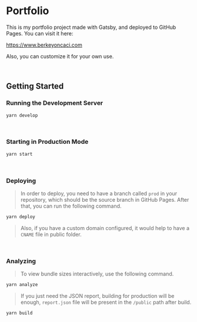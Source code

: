 # **Portfolio**

This is my portfolio project made with Gatsby, and deployed to GitHub Pages. You can visit it here:

https://www.berkeyoncaci.com

Also, you can customize it for your own use.

<br>

## **Getting Started**

### **Running the Development Server**

```bash
yarn develop
```

<br>

### **Starting in Production Mode**

```bash
yarn start
```

<br>

### **Deploying**

> In order to deploy, you need to have a branch called `prod` in your repository, which should be the source branch in GitHub Pages. After that, you can run the following command.

```bash
yarn deploy
```

> Also, if you have a custom domain configured, it would help to have a `CNAME` file in public folder.

<br>

### **Analyzing**

> To view bundle sizes interactively, use the following command.

```bash
yarn analyze
```

> If you just need the JSON report, building for production will be enough, `report.json` file will be present in the `/public` path after build.

```bash
yarn build
```
